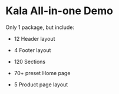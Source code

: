 # Kala All-in-one Demo

Only 1 package, but include:

* 12 Header layout

* 4 Footer layout

* 120 Sections

* 70+ preset Home page

* 5 Product page layout